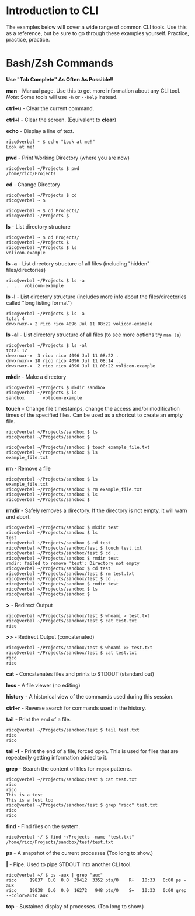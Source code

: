 Introduction to CLI
===================

The examples below will cover a wide range of common CLI tools.  Use this as a reference, but be sure to go through these examples yourself.  Practice, practice, practice.  

Bash/Zsh Commands
=================

**Use "Tab Complete" As Often As Possible!!**

**man** - Manual page.  Use this to get more information about any CLI tool.  *Note*: Some tools will use `-h` or `--help` instead.

**ctrl+u** - Clear the current command.

**ctrl+l** - Clear the screen. (Equivalent to **clear**)

**echo** - Display a line of text.

    rico@verbal ~ $ echo "Look at me!"
    Look at me!

**pwd** - Print Working Directory (where you are now)

    rico@verbal ~/Projects $ pwd
    /home/rico/Projects

**cd** - Change Directory

    rico@verbal ~/Projects $ cd
    rico@verbal ~ $

    rico@verbal ~ $ cd Projects/
    rico@verbal ~/Projects $ 

**ls** - List directory structure

    rico@verbal ~ $ cd Projects/
    rico@verbal ~/Projects $ 
    rico@verbal ~/Projects $ ls
    volicon-example

**ls -a** - List directory structure of all files (including "hidden" files/directories) 

    rico@verbal ~/Projects $ ls -a
    .  ..  volicon-example

**ls -l** - List directory structure (includes more info about the files/directories called "long listing format") 

    rico@verbal ~/Projects $ ls -a
    total 4
    drwxrwxr-x 2 rico rico 4096 Jul 11 08:22 volicon-example

**ls -al** - List directory structure of all files (to see more options try `man ls`) 

    rico@verbal ~/Projects $ ls -al
    total 12
    drwxrwxr-x  3 rico rico 4096 Jul 11 08:22 .
    drwxrwxr-x 18 rico rico 4096 Jul 11 08:14 ..
    drwxrwxr-x  2 rico rico 4096 Jul 11 08:22 volicon-example

**mkdir** - Make a directory

    rico@verbal ~/Projects $ mkdir sandbox
    rico@verbal ~/Projects $ ls
    sandbox       volicon-example

**touch** - Change file timestamps, change the access and/or modification times of the specified files.  Can be used as a shortcut to create an empty file.

    rico@verbal ~/Projects/sandbox $ ls
    rico@verbal ~/Projects/sandbox $ 
    
    rico@verbal ~/Projects/sandbox $ touch example_file.txt
    rico@verbal ~/Projects/sandbox $ ls
    example_file.txt
    
**rm** - Remove a file

    rico@verbal ~/Projects/sandbox $ ls
    example_file.txt
    rico@verbal ~/Projects/sandbox $ rm example_file.txt 
    rico@verbal ~/Projects/sandbox $ ls
    rico@verbal ~/Projects/sandbox $ 
    
**rmdir** - Safely removes a directory.  If the directory is not empty, it will warn and abort.

    rico@verbal ~/Projects/sandbox $ mkdir test
    rico@verbal ~/Projects/sandbox $ ls
    test
    rico@verbal ~/Projects/sandbox $ cd test
    rico@verbal ~/Projects/sandbox/test $ touch test.txt
    rico@verbal ~/Projects/sandbox/test $ cd ..
    rico@verbal ~/Projects/sandbox $ rmdir test
    rmdir: failed to remove 'test': Directory not empty
    rico@verbal ~/Projects/sandbox $ cd test
    rico@verbal ~/Projects/sandbox/test $ rm test.txt 
    rico@verbal ~/Projects/sandbox/test $ cd ..
    rico@verbal ~/Projects/sandbox $ rmdir test
    rico@verbal ~/Projects/sandbox $ ls
    rico@verbal ~/Projects/sandbox $ 

**>** - Redirect Output

    rico@verbal ~/Projects/sandbox/test $ whoami > test.txt 
    rico@verbal ~/Projects/sandbox/test $ cat test.txt 
    rico

**>>** - Redirect Output (concatenated)

    rico@verbal ~/Projects/sandbox/test $ whoami >> test.txt 
    rico@verbal ~/Projects/sandbox/test $ cat test.txt 
    rico
    rico
    
**cat** - Concatenates files and prints to STDOUT (standard out)

**less** - A file viewer (no editing)

**history** - A historical view of the commands used during this session.

**ctrl+r** - Reverse search for commands used in the history.

**tail** - Print the end of a file.

    rico@verbal ~/Projects/sandbox/test $ tail test.txt 
    rico
    rico

**tail -f** - Print the end of a file, forced open.  This is used for files that are repeatedly getting information added to it.

**grep** - Search the content of files for `regex` patterns.

    rico@verbal ~/Projects/sandbox/test $ cat test.txt 
    rico
    rico
    This is a test
    This is a test too
    rico@verbal ~/Projects/sandbox/test $ grep "rico" test.txt 
    rico
    rico
    
**find** - Find files on the system.

    rico@verbal ~/ $ find ~/Projects -name "test.txt"
    /home/rico/Projects/sandbox/test/test.txt

**ps** - A snapshot of the current processes (Too long to show.)

**|** - Pipe.  Used to pipe STDOUT into another CLI tool.

    rico@verbal ~/ $ ps -aux | grep "aux"
    rico     19837  0.0  0.0  39412  3352 pts/0    R+   10:33   0:00 ps -aux
    rico     19838  0.0  0.0  16272   948 pts/0    S+   10:33   0:00 grep --color=auto aux

**top** - Sustained display of processes.  (Too long to show.)
